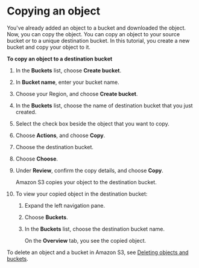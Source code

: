 # Copying an object<a name="CopyingAnObject"></a>

You've already added an object to a bucket and downloaded the object\. Now, you can copy the object\. You can copy an object to your source bucket or to a unique destination bucket\. In this tutorial, you create a new bucket and copy your object to it\.

**To copy an object to a destination bucket**

1. In the **Buckets** list, choose **Create bucket**\.

1. In **Bucket name**, enter your bucket name\.

1. Choose your Region, and choose **Create bucket**\.

1. In the **Buckets** list, choose the name of destination bucket that you just created\.

1. Select the check box beside the object that you want to copy\.

1. Choose **Actions**, and choose **Copy**\.

1. Choose the destination bucket\.

1. Choose **Choose**\.

1. Under **Review**, confirm the copy details, and choose **Copy**\.

   Amazon S3 copies your object to the destination bucket\.

1. To view your copied object in the destination bucket:

   1. Expand the left navigation pane\.

   1. Choose **Buckets**\.

   1. In the **Buckets** list, choose the destination bucket name\.

      On the **Overview** tab, you see the copied object\.

To delete an object and a bucket in Amazon S3, see [Deleting objects and buckets](DeletingAnObjectandBucket.md)\.